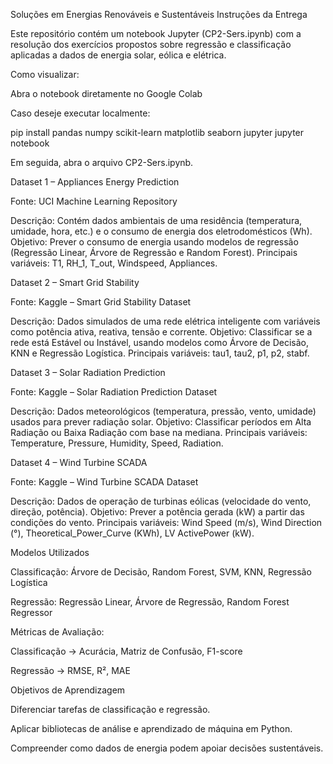 Soluções em Energias Renováveis e Sustentáveis
Instruções da Entrega

Este repositório contém um notebook Jupyter (CP2-Sers.ipynb) com a resolução dos exercícios propostos sobre regressão e classificação aplicadas a dados de energia solar, eólica e elétrica.

Como visualizar:

Abra o notebook diretamente no Google Colab

Caso deseje executar localmente:

pip install pandas numpy scikit-learn matplotlib seaborn jupyter
jupyter notebook


Em seguida, abra o arquivo CP2-Sers.ipynb.

Dataset 1 – Appliances Energy Prediction

Fonte: UCI Machine Learning Repository

Descrição: Contém dados ambientais de uma residência (temperatura, umidade, hora, etc.) e o consumo de energia dos eletrodomésticos (Wh).
Objetivo: Prever o consumo de energia usando modelos de regressão (Regressão Linear, Árvore de Regressão e Random Forest).
Principais variáveis: T1, RH_1, T_out, Windspeed, Appliances.

Dataset 2 – Smart Grid Stability

Fonte: Kaggle – Smart Grid Stability Dataset

Descrição: Dados simulados de uma rede elétrica inteligente com variáveis como potência ativa, reativa, tensão e corrente.
Objetivo: Classificar se a rede está Estável ou Instável, usando modelos como Árvore de Decisão, KNN e Regressão Logística.
Principais variáveis: tau1, tau2, p1, p2, stabf.

Dataset 3 – Solar Radiation Prediction

Fonte: Kaggle – Solar Radiation Prediction Dataset

Descrição: Dados meteorológicos (temperatura, pressão, vento, umidade) usados para prever radiação solar.
Objetivo: Classificar períodos em Alta Radiação ou Baixa Radiação com base na mediana.
Principais variáveis: Temperature, Pressure, Humidity, Speed, Radiation.

Dataset 4 – Wind Turbine SCADA

Fonte: Kaggle – Wind Turbine SCADA Dataset

Descrição: Dados de operação de turbinas eólicas (velocidade do vento, direção, potência).
Objetivo: Prever a potência gerada (kW) a partir das condições do vento.
Principais variáveis: Wind Speed (m/s), Wind Direction (°), Theoretical_Power_Curve (KWh), LV ActivePower (kW).

Modelos Utilizados

Classificação: Árvore de Decisão, Random Forest, SVM, KNN, Regressão Logística

Regressão: Regressão Linear, Árvore de Regressão, Random Forest Regressor

Métricas de Avaliação:

Classificação → Acurácia, Matriz de Confusão, F1-score

Regressão → RMSE, R², MAE

Objetivos de Aprendizagem

Diferenciar tarefas de classificação e regressão.

Aplicar bibliotecas de análise e aprendizado de máquina em Python.

Compreender como dados de energia podem apoiar decisões sustentáveis.
